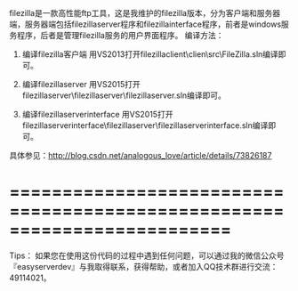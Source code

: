 filezilla是一款高性能ftp工具，这是我维护的filezilla版本，分为客户端和服务器端，服务器端包括filezillaserver程序和filezillainterface程序，前者是windows服务程序，后者是管理filezilla服务的用户界面程序。
编译方法：
1. 编译filezilla客户端
用VS2013打开filezillaclient\clien\src\FileZilla.sln编译即可。

2. 编译filezillaserver
用VS2015打开filezillaserver\filezillaserver\filezillaserver.sln编译即可。

3. 编译filezillaserverinterface
用VS2015打开filezillaserverinterface\filezillaserver\filezillaserverinterface.sln编译即可。

具体参见：http://blog.csdn.net/analogous_love/article/details/73826187

=========================================================================
=========================================================================
Tips：
如果您在使用这份代码的过程中遇到任何问题，可以通过我的微信公众号『easyserverdev』与我取得联系，获得帮助，或者加入QQ技术群进行交流：49114021。
